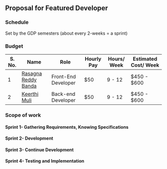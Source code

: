 ## Proposal for Featured Developer
### Schedule
Set by the GDP semesters (about every 2-weeks = a sprint)
### Budget
| S. No. | Name                                                            | Role              | Hourly Pay                | Hours/ Week | Estimated Cost/ Week |
|------|--------------------------------------------------------------------|--------------------|------------------------| ------------- | ---------- |
| 1    | [Rasagna Reddy Banda](https://github.com/Rasagna0409/)           | Front-End Developer  | $50 |   9 - 12 |  $450 - $600 |
| 2    | [Keerthi Muli](https://github.com/KeerthiMuli/)                   | Back-end Developer | $50 | 9 - 12 | $450 - $600 |

### Scope of work
#### Sprint 1- Gathering Requirements, Knowing Specifications
#### Sprint 2- Development
#### Sprint 3- Continue Development
#### Sprint 4- Testing and Implementation
